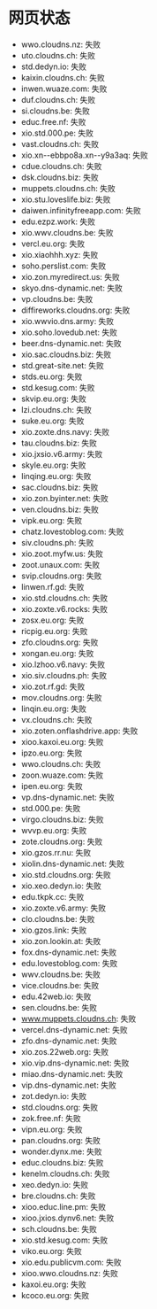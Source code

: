 # 网页状态
- wwo.cloudns.nz: 失败
- uto.cloudns.ch: 失败
- std.dedyn.io: 失败
- kaixin.cloudns.ch: 失败
- inwen.wuaze.com: 失败
- duf.cloudns.ch: 失败
- si.cloudns.be: 失败
- educ.free.nf: 失败
- xio.std.000.pe: 失败
- vast.cloudns.ch: 失败
- xio.xn--ebbpo8a.xn--y9a3aq: 失败
- cdue.cloudns.ch: 失败
- dsk.cloudns.biz: 失败
- muppets.cloudns.ch: 失败
- xio.stu.loveslife.biz: 失败
- daiwen.infinityfreeapp.com: 失败
- edu.ezpz.work: 失败
- xio.wwv.cloudns.be: 失败
- vercl.eu.org: 失败
- xio.xiaohhh.xyz: 失败
- soho.perslist.com: 失败
- xio.zon.myredirect.us: 失败
- skyo.dns-dynamic.net: 失败
- vp.cloudns.be: 失败
- diffireworks.cloudns.org: 失败
- xio.wwvio.dns.army: 失败
- xio.soho.lovedub.net: 失败
- beer.dns-dynamic.net: 失败
- xio.sac.cloudns.biz: 失败
- std.great-site.net: 失败
- stds.eu.org: 失败
- std.kesug.com: 失败
- skvip.eu.org: 失败
- lzi.cloudns.ch: 失败
- suke.eu.org: 失败
- xio.zoxte.dns.navy: 失败
- tau.cloudns.biz: 失败
- xio.jxsio.v6.army: 失败
- skyle.eu.org: 失败
- linqing.eu.org: 失败
- sac.cloudns.biz: 失败
- xio.zon.byinter.net: 失败
- ven.cloudns.biz: 失败
- vipk.eu.org: 失败
- chatz.lovestoblog.com: 失败
- siv.cloudns.ph: 失败
- xio.zoot.myfw.us: 失败
- zoot.unaux.com: 失败
- svip.cloudns.org: 失败
- linwen.rf.gd: 失败
- xio.std.cloudns.ch: 失败
- xio.zoxte.v6.rocks: 失败
- zosx.eu.org: 失败
- ricpig.eu.org: 失败
- zfo.cloudns.org: 失败
- xongan.eu.org: 失败
- xio.lzhoo.v6.navy: 失败
- xio.siv.cloudns.ph: 失败
- xio.zot.rf.gd: 失败
- mov.cloudns.org: 失败
- linqin.eu.org: 失败
- vx.cloudns.ch: 失败
- xio.zoten.onflashdrive.app: 失败
- xioo.kaxoi.eu.org: 失败
- ipzo.eu.org: 失败
- wwo.cloudns.ch: 失败
- zoon.wuaze.com: 失败
- ipen.eu.org: 失败
- vp.dns-dynamic.net: 失败
- std.000.pe: 失败
- virgo.cloudns.biz: 失败
- wvvp.eu.org: 失败
- zote.cloudns.org: 失败
- xio.gzos.rr.nu: 失败
- xiolin.dns-dynamic.net: 失败
- xio.std.cloudns.org: 失败
- xio.xeo.dedyn.io: 失败
- edu.tkpk.cc: 失败
- xio.zoxte.v6.army: 失败
- clo.cloudns.be: 失败
- xio.gzos.link: 失败
- xio.zon.lookin.at: 失败
- fox.dns-dynamic.net: 失败
- edu.lovestoblog.com: 失败
- wwv.cloudns.be: 失败
- vice.cloudns.be: 失败
- edu.42web.io: 失败
- sen.cloudns.be: 失败
- www.muppets.cloudns.ch: 失败
- vercel.dns-dynamic.net: 失败
- zfo.dns-dynamic.net: 失败
- xio.zos.22web.org: 失败
- xio.vip.dns-dynamic.net: 失败
- miao.dns-dynamic.net: 失败
- vip.dns-dynamic.net: 失败
- zot.dedyn.io: 失败
- std.cloudns.org: 失败
- zok.free.nf: 失败
- vipn.eu.org: 失败
- pan.cloudns.org: 失败
- wonder.dynx.me: 失败
- educ.cloudns.biz: 失败
- kenelm.cloudns.ch: 失败
- xeo.dedyn.io: 失败
- bre.cloudns.ch: 失败
- xioo.educ.line.pm: 失败
- xioo.jxios.dynv6.net: 失败
- sch.cloudns.be: 失败
- xio.std.kesug.com: 失败
- viko.eu.org: 失败
- xio.edu.publicvm.com: 失败
- xioo.wwo.cloudns.nz: 失败
- kaxoi.eu.org: 失败
- kcoco.eu.org: 失败
